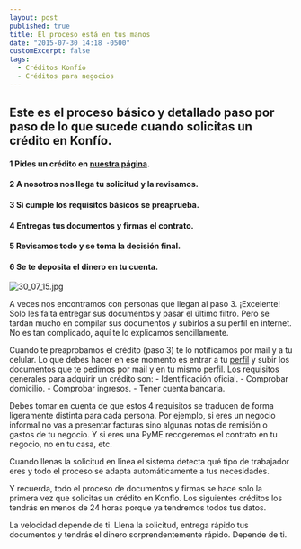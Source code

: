```yaml
---
layout: post
published: true
title: El proceso está en tus manos
date: "2015-07-30 14:18 -0500"
customExcerpt: false
tags: 
  - Créditos Konfío
  - Créditos para negocios
---
```



Este es el proceso básico y detallado paso por paso de lo que sucede cuando solicitas un crédito en Konfío. 
---

#### 1 Pides un crédito en [nuestra página](https://konfio.mx/inicio/registrate).

#### 2 A nosotros nos llega tu solicitud y la revisamos.

#### 3 Si cumple los requisitos básicos se preaprueba.

#### 4 Entregas tus documentos y firmas el contrato.

#### 5 Revisamos todo y se toma la decisión final.

#### 6 Se te deposita el dinero en tu cuenta.

![30_07_15.jpg]({{site.baseurl}}/img/30_07_15.jpg)

A veces nos encontramos con personas que llegan al paso 3. ¡Excelente! Solo les falta entregar sus documentos y pasar el último filtro. Pero se tardan mucho en compilar sus documentos y subirlos a su perfil en internet. No es tan complicado, aquí te lo explicamos sencillamente.

Cuando te preaprobamos el crédito (paso 3) te lo notificamos por mail y a tu celular.
Lo que debes hacer en ese momento es entrar a tu [perfil](https://konfio.mx/inicio/ingresa) y subir los documentos que te pedimos por mail y en tu mismo perfil.
Los requisitos generales para adquirir un crédito son:
	- Identificación oficial.
	- Comprobar domicilio.
	- Comprobar ingresos.
	- Tener cuenta bancaria.

Debes tomar en cuenta de que estos 4 requisitos se traducen de forma ligeramente distinta para cada persona. Por ejemplo, si eres un negocio informal no vas a presentar facturas sino algunas notas de remisión o gastos de tu negocio. Y si eres una PyME recogeremos el contrato en tu negocio, no en tu casa, etc.

Cuando llenas la solicitud en línea el sistema detecta qué tipo de trabajador eres y todo el proceso se adapta automáticamente a tus necesidades.

Y recuerda, todo el proceso de documentos y firmas se hace solo la primera vez que solicitas un crédito en Konfío. Los siguientes créditos los tendrás en menos de 24 horas porque ya tendremos todos tus datos.

La velocidad depende de ti. Llena la solicitud, entrega rápido tus documentos y tendrás el dinero sorprendentemente rápido. Depende de ti.

